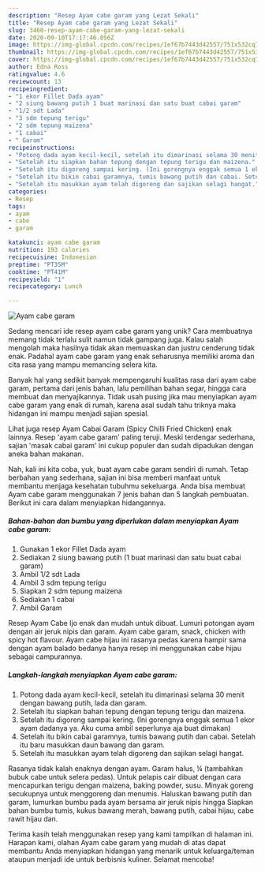 ```yaml
---
description: "Resep Ayam cabe garam yang Lezat Sekali"
title: "Resep Ayam cabe garam yang Lezat Sekali"
slug: 3460-resep-ayam-cabe-garam-yang-lezat-sekali
date: 2020-09-10T17:17:46.056Z
image: https://img-global.cpcdn.com/recipes/1ef67b7443d42557/751x532cq70/ayam-cabe-garam-foto-resep-utama.jpg
thumbnail: https://img-global.cpcdn.com/recipes/1ef67b7443d42557/751x532cq70/ayam-cabe-garam-foto-resep-utama.jpg
cover: https://img-global.cpcdn.com/recipes/1ef67b7443d42557/751x532cq70/ayam-cabe-garam-foto-resep-utama.jpg
author: Edna Ross
ratingvalue: 4.6
reviewcount: 13
recipeingredient:
- "1 ekor Fillet Dada ayam"
- "2 siung bawang putih 1 buat marinasi dan satu buat cabai garam"
- "1/2 sdt Lada"
- "3 sdm tepung terigu"
- "2 sdm tepung maizena"
- "1 cabai"
- " Garam"
recipeinstructions:
- "Potong dada ayam kecil-kecil, setelah itu dimarinasi selama 30 menit dengan bawang putih, lada dan garam."
- "Setelah itu siapkan bahan tepung dengan tepung terigu dan maizena."
- "Setelah itu digoreng sampai kering. (Ini gorengnya enggak semua 1 ekor ayam dadanya ya. Aku cuma ambil seperlunya aja buat dimakan)"
- "Setelah itu bikin cabai garamnya, tumis bawang putih dan cabai. Setelah itu baru masukkan daun bawang dan garam."
- "Setelah itu masukkan ayam telah digoreng dan sajikan selagi hangat."
categories:
- Resep
tags:
- ayam
- cabe
- garam

katakunci: ayam cabe garam 
nutrition: 193 calories
recipecuisine: Indonesian
preptime: "PT35M"
cooktime: "PT41M"
recipeyield: "1"
recipecategory: Lunch

---
```



![Ayam cabe garam](https://img-global.cpcdn.com/recipes/1ef67b7443d42557/751x532cq70/ayam-cabe-garam-foto-resep-utama.jpg)

Sedang mencari ide resep ayam cabe garam yang unik? Cara membuatnya memang tidak terlalu sulit namun tidak gampang juga. Kalau salah mengolah maka hasilnya tidak akan memuaskan dan justru cenderung tidak enak. Padahal ayam cabe garam yang enak seharusnya memiliki aroma dan cita rasa yang mampu memancing selera kita.

Banyak hal yang sedikit banyak mempengaruhi kualitas rasa dari ayam cabe garam, pertama dari jenis bahan, lalu pemilihan bahan segar, hingga cara membuat dan menyajikannya. Tidak usah pusing jika mau menyiapkan ayam cabe garam yang enak di rumah, karena asal sudah tahu triknya maka hidangan ini mampu menjadi sajian spesial.

Lihat juga resep Ayam Cabai Garam (Spicy Chilli Fried Chicken) enak lainnya. Resep &#39;ayam cabe garam&#39; paling teruji. Meski terdengar sederhana, sajian &#39;masak cabai garam&#39; ini cukup populer dan sudah dipadukan dengan aneka bahan makanan.


Nah, kali ini kita coba, yuk, buat ayam cabe garam sendiri di rumah. Tetap berbahan yang sederhana, sajian ini bisa memberi manfaat untuk membantu menjaga kesehatan tubuhmu sekeluarga. Anda bisa membuat Ayam cabe garam menggunakan 7 jenis bahan dan 5 langkah pembuatan. Berikut ini cara dalam menyiapkan hidangannya.

<!--inarticleads1-->

##### Bahan-bahan dan bumbu yang diperlukan dalam menyiapkan Ayam cabe garam:

1. Gunakan 1 ekor Fillet Dada ayam
1. Sediakan 2 siung bawang putih (1 buat marinasi dan satu buat cabai garam)
1. Ambil 1/2 sdt Lada
1. Ambil 3 sdm tepung terigu
1. Siapkan 2 sdm tepung maizena
1. Sediakan 1 cabai
1. Ambil  Garam


Resep Ayam Cabe Ijo enak dan mudah untuk dibuat. Lumuri potongan ayam dengan air jeruk nipis dan garam. Ayam cabe garam, snack, chicken with spicy hot flavour. Ayam cabe hijau ini rasanya pedas karena hampir sama dengan ayam balado bedanya hanya resep ini menggunakan cabe hijau sebagai campurannya. 

<!--inarticleads2-->

##### Langkah-langkah menyiapkan Ayam cabe garam:

1. Potong dada ayam kecil-kecil, setelah itu dimarinasi selama 30 menit dengan bawang putih, lada dan garam.
1. Setelah itu siapkan bahan tepung dengan tepung terigu dan maizena.
1. Setelah itu digoreng sampai kering. (Ini gorengnya enggak semua 1 ekor ayam dadanya ya. Aku cuma ambil seperlunya aja buat dimakan)
1. Setelah itu bikin cabai garamnya, tumis bawang putih dan cabai. Setelah itu baru masukkan daun bawang dan garam.
1. Setelah itu masukkan ayam telah digoreng dan sajikan selagi hangat.


Rasanya tidak kalah enaknya dengan ayam. Garam halus, ¼ (tambahkan bubuk cabe untuk selera pedas). Untuk pelapis cair dibuat dengan cara mencapurkan terigu dengan maizena, baking powder, susu. Minyak goreng secukupnya untuk menggoreng dan menumis. Haluskan bawang putih dan garam, lumurkan bumbu pada ayam bersama air jeruk nipis hingga Siapkan bahan bumbu tumis, kukus bawang merah, bawang putih, cabai hijau, cabe rawit hijau dan. 

Terima kasih telah menggunakan resep yang kami tampilkan di halaman ini. Harapan kami, olahan Ayam cabe garam yang mudah di atas dapat membantu Anda menyiapkan hidangan yang menarik untuk keluarga/teman ataupun menjadi ide untuk berbisnis kuliner. Selamat mencoba!
